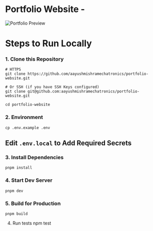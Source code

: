 # Portfolio Website - 

![Portfolio Preview](https://res.cloudinary.com/dtunq8gr3/image/upload/t_portfolio/portfolio_hmappr)

# Steps to Run Locally 

### 1. Clone this Repository
```
# HTTPS
git clone https://github.com/aayushmishramechatronics/portfolio-website.git

# Or SSH (if you have SSH Keys configured)
git clone git@github.com:aayushmishramechatronics/portfolio-website.git

cd portfolio-website
```

### 2. Environment
```
cp .env.example .env
```
## Edit `.env.local` to Add Required Secrets

### 3. Install Dependencies
```
pnpm install
```

### 4. Start Dev Server
```
pnpm dev
```     

### 5. Build for Production
```
pnpm build
```

   

4. Run tests
   npm test
